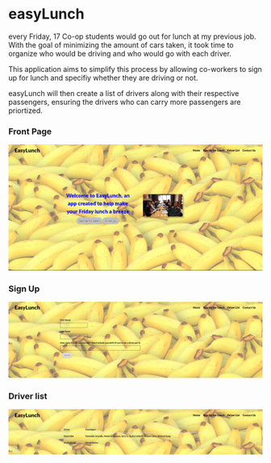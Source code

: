# easyLunch

every Friday, 17 Co-op students would go out for lunch at my previous job. With the goal of minimizing the amount of cars taken, it took time to organize who would be driving and who would go with each driver.

This application aims to simplify this process by allowing co-workers to sign up for lunch and specifiy whether they are driving or not.

easyLunch will then create a list of drivers along with their respective passengers, ensuring the drivers who can carry more passengers are priortized.

### Front Page

![alt text](https://github.com/DanialBetres/easyLunch/blob/master/screenshots/FrontPage.PNG "Front Page")

### Sign Up

![alt text](https://github.com/DanialBetres/easyLunch/blob/master/screenshots/SignUpPage.PNG "Sign Up Page")

### Driver list 

![alt text](https://github.com/DanialBetres/easyLunch/blob/master/screenshots/DriverListPage.PNG "Driver List Page")


